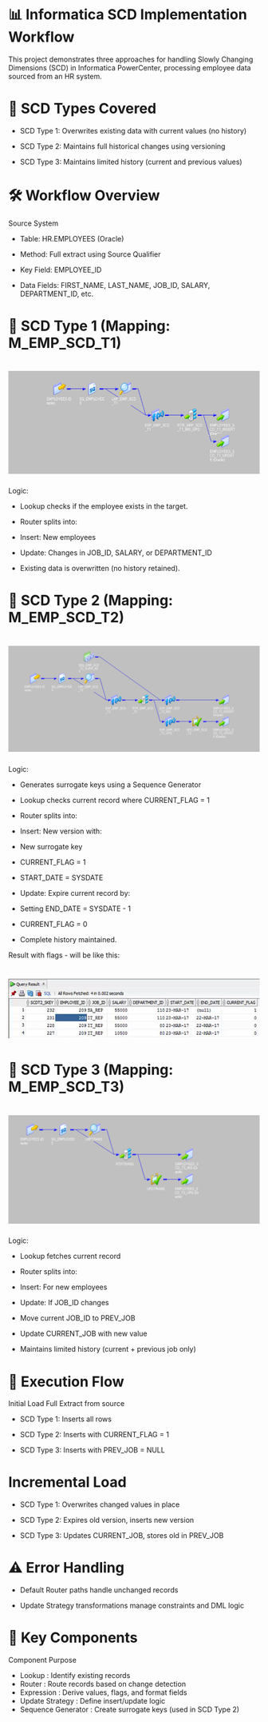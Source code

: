 # 📊 Informatica SCD Implementation Workflow
This project demonstrates three approaches for handling Slowly Changing Dimensions (SCD) in Informatica PowerCenter, 
processing employee data sourced from an HR system.

# 🔁 SCD Types Covered
- SCD Type 1: Overwrites existing data with current values (no history)

- SCD Type 2: Maintains full historical changes using versioning

- SCD Type 3: Maintains limited history (current and previous values)

# 🛠️ Workflow Overview
Source System
- Table: HR.EMPLOYEES (Oracle)

- Method: Full extract using Source Qualifier

- Key Field: EMPLOYEE_ID

- Data Fields: FIRST_NAME, LAST_NAME, JOB_ID, SALARY, DEPARTMENT_ID, etc.

# 🔹 SCD Type 1 (Mapping: M_EMP_SCD_T1)
# ![M_SCD_T1](https://raw.githubusercontent.com/AhmedReda-7/SCD_Informatica/main/M_SCD_T1.png)

Logic:

- Lookup checks if the employee exists in the target.

- Router splits into:

- Insert: New employees

- Update: Changes in JOB_ID, SALARY, or DEPARTMENT_ID

- Existing data is overwritten (no history retained).

# 🔸 SCD Type 2 (Mapping: M_EMP_SCD_T2)
# ![M_SCD_T2](https://raw.githubusercontent.com/AhmedReda-7/SCD_Informatica/main/M_SCD_T2.png)

Logic:

- Generates surrogate keys using a Sequence Generator

- Lookup checks current record where CURRENT_FLAG = 1

- Router splits into:

- Insert: New version with:

- New surrogate key

- CURRENT_FLAG = 1

- START_DATE = SYSDATE

- Update: Expire current record by:

- Setting END_DATE = SYSDATE - 1

- CURRENT_FLAG = 0

- Complete history maintained.

Result with flags - will be like this: 
# ![R_M_SCD_T2](https://raw.githubusercontent.com/AhmedReda-7/SCD_Informatica/main/R_M_SCD_T2.png)

# 🔹 SCD Type 3 (Mapping: M_EMP_SCD_T3)
# ![M_SCD_T3](https://raw.githubusercontent.com/AhmedReda-7/SCD_Informatica/main/M_SCD_T3.png)

Logic:

- Lookup fetches current record

- Router splits into:

- Insert: For new employees

- Update: If JOB_ID changes

- Move current JOB_ID to PREV_JOB

- Update CURRENT_JOB with new value

- Maintains limited history (current + previous job only)

# 🔄 Execution Flow
Initial Load
Full Extract from source

- SCD Type 1: Inserts all rows

- SCD Type 2: Inserts with CURRENT_FLAG = 1

- SCD Type 3: Inserts with PREV_JOB = NULL

# Incremental Load
- SCD Type 1: Overwrites changed values in place

- SCD Type 2: Expires old version, inserts new version

- SCD Type 3: Updates CURRENT_JOB, stores old in PREV_JOB

# ⚠️ Error Handling
- Default Router paths handle unchanged records

- Update Strategy transformations manage constraints and DML logic

# 🧰 Key Components
Component	Purpose
- Lookup :	Identify existing records
- Router :	Route records based on change detection
- Expression :	Derive values, flags, and format fields
- Update Strategy	: Define insert/update logic
- Sequence Generator	: Create surrogate keys (used in SCD Type 2)
